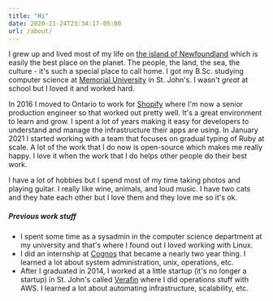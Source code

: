 ```yaml
---
title: "Hi"
date: 2020-11-24T23:34:17-05:00
url: /about/
---
```


I grew up and lived most of my life on
[the island of Newfoundland](https://en.wikipedia.org/wiki/Newfoundland_(island))
which is easily the best place on the planet. The people, the land, the sea, the culture - it's such a special place
to call home. I got my B.Sc. studying computer science at
[Memorial University](https://en.wikipedia.org/wiki/Memorial_University_of_Newfoundland) in St. John's. I wasn't
_great_ at school but I loved it and worked hard.

In 2016 I moved to Ontario to work for [Shopify](https://shopify.engineering/) where I'm now a senior production
engineer so that worked out pretty well. It's a great environment to learn and grow. I spent a lot of years making it
easy for developers to understand and manage the infrastructure their apps are using. In January 2021 I started working
with a team that focuses on gradual typing of Ruby at scale. A lot of the work that I do now is open-source which makes
me really happy. I love it when the work that I do helps other people do their best work.

I have a lot of hobbies but I spend most of my time taking photos and playing guitar. I really like wine, animals, and
loud music. I have two cats and they hate each other but I love them and they love me so it's ok.

##### Previous work stuff

- I spent some time as a sysadmin in the computer science department at my university and that's where I found out I
loved working with Linux.
- I did an internship at [Cognos](https://www.ibm.com/ca-en/products/cognos-analytics) that became a nearly two year
thing. I learned a lot about system administration, unix, operations, etc.
- After I graduated in 2014, I worked at a little startup (it's no longer a startup) in St. John's called
[Verafin](https://verafin.com/) where I did operations stuff with AWS. I learned a lot about automating infrastructure,
scalability, etc.
